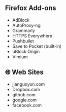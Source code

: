## Firefox Add-ons

- AdBlock
- AutoProxy-ng
- Grammarly
- HTTPS Everywhere
- Pushbullet
- Save to Pocket (built-in)
- uBlock Origin
- Vimium

## 🌐 Web Sites

- jianguoyun.com
- Dropbox.com
- github.com
- google.com
- facebook.com